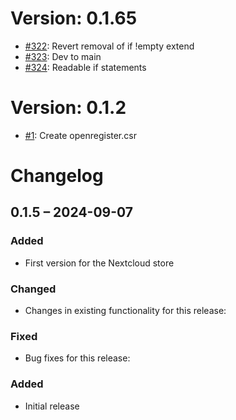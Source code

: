 # Version: 0.1.65

* [#322](https://github.com/ConductionNL/openregister/pull/322): Revert removal of if !empty extend
* [#323](https://github.com/ConductionNL/openregister/pull/323): Dev to main
* [#324](https://github.com/ConductionNL/openregister/pull/324): Readable if statements


# Version: 0.1.2

* [#1](https://github.com/ConductionNL/openregister/pull/1): Create openregister.csr

# Changelog

## 0.1.5 – 2024-09-07
### Added
- First version for the Nextcloud store

### Changed
- Changes in existing functionality for this release:

### Fixed
- Bug fixes for this release:

### Added
- Initial release

